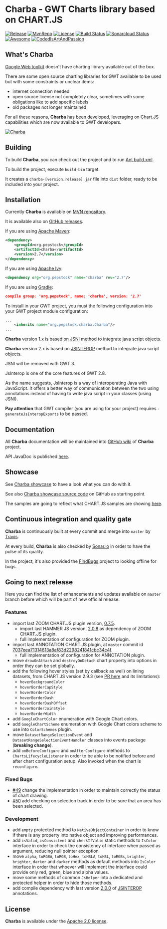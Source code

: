 Charba - GWT Charts library based on CHART.JS
===============================================

[![Release](https://img.shields.io/github/release/pepstock-org/Charba.svg)](https://github.com/pepstock-org/Charba/releases/latest) [![MvnRepo](https://maven-badges.herokuapp.com/maven-central/org.pepstock/charba/badge.svg)](https://mvnrepository.com/artifact/org.pepstock/charba) [![License](https://img.shields.io/github/license/pepstock-org/Charba.svg)](https://github.com/pepstock-org/Charba/blob/master/LICENSE-2.0.txt) [![Build Status](https://travis-ci.com/pepstock-org/Charba.svg?branch=master)](https://travis-ci.com/pepstock-org/Charba) [![Sonarcloud Status](https://sonarcloud.io/api/project_badges/measure?project=pepstock-org_Charba&metric=alert_status)](https://sonarcloud.io/dashboard?id=pepstock-org_Charba) [![Awesome](https://awesome.re/badge-flat2.svg)](https://github.com/chartjs/awesome) [![CodedIsArtAndPassion](https://img.shields.io/badge/coding%20is-art%20and%20passion-E760A4.svg)](https://img.shields.io/badge/coding%20is-art%20and%20passion-E760A4.svg)

What's Charba
--------

[Google Web toolkit](http://www.gwtproject.org/) doesn't have charting library available out of the box.

There are some open source charting libraries for GWT available to be used but with some constraints or unclear items:

 * internet connection needed
 * open source license not completely clear, sometimes with some obligations like to add specific labels
 * old packages not longer maintained

For all these reasons, **Charba** has been developed, leveraging on [Chart.JS](http://www.chartjs.org/) capabilities which are now available to GWT developers.

[![Charba](https://github.com/pepstock-org/Charba/wiki/images/charba_jar_trend.png)](https://github.com/pepstock-org/Charba-Showcase/blob/2.7/src/org/pepstock/charba/showcase/client/views/HomeView.java)
    
Building
--------

To build **Charba**, you can check out the project and to run [Ant build.xml](https://github.com/pepstock-org/Charba/blob/master/build.xml).

To build the project, execute `build-bin` target.

It creates a `charba-[version.release].jar` file into `dist` folder, ready to be included into your project.

Installation
------------

Currently **Charba** is available on [MVN repository](https://mvnrepository.com/artifact/org.pepstock/charba).

It is available also on [GitHub releases](https://github.com/pepstock-org/Charba/releases).

If you are using [Apache Maven](https://maven.apache.org/):

```xml
<dependency>
    <groupId>org.pepstock</groupId>
    <artifactId>charba</artifactId>
    <version>2.7</version>
</dependency>
```

If you are using [Apache Ivy](http://ant.apache.org/ivy/):

```xml
<dependency org="org.pepstock" name="charba" rev="2.7"/>
```

If you are using [Gradle](https://gradle.org/):

```json
compile group: 'org.pepstock', name: 'charba', version: '2.7'
```

To install in your GWT project, you must the following configuration into your GWT project module configuration:

```xml
...
    <inherits name="org.pepstock.charba.Charba"/>
...
```

**Charba** version 1.x is based on [JSNI](http://www.gwtproject.org/doc/latest/DevGuideCodingBasicsJSNI.html) method to integrate java script objects. 

**Charba** version 2.x is based on [JSINTEROP](http://www.gwtproject.org/doc/latest/DevGuideCodingBasicsJsInterop.html) method to integrate java script objects.

JSNI will be removed with GWT 3.

JsInterop is one of the core features of GWT 2.8. 

As the name suggests, JsInterop is a way of interoperating Java with JavaScript. It offers a better way of communication between the two using annotations instead of having to write java script in your classes (using JSNI).

**Pay attention** that GWT compiler (you are using for your project) requires `-generateJsInteropExports` to be passed.

Documentation
-------------

All **Charba** documentation will be maintained into [GitHub wiki](https://github.com/pepstock-org/Charba/wiki) of **Charba** project.

API JavaDoc is published [here](http://www.pepstock.org/Charba/2.7/index.html).

Showcase
--------

See [Charba showcase](http://www.pepstock.org/Charba-Showcase/Charba_Showcase.html) to have a look what you can do with it.

See also [Charba showcase source code](https://github.com/pepstock-org/Charba-Showcase) on GitHub as starting point.

The samples are going to reflect what CHART.JS samples are showing [here](http://www.chartjs.org/samples/latest/).

Continuous integration and quality gate
---------------------------------------

**Charba** is continuously built at every commit and merge into `master` by [Travis](https://travis-ci.com/pepstock-org/Charba).

At every build, **Charba** is also checked by [Sonar.io](https://sonarcloud.io/dashboard?id=pepstock-org_Charba) in order to have the pulse of its quality.

In the project, it's also provided the [FindBugs](https://github.com/pepstock-org/Charba/blob/2.7/charba.fbp) project to looking offline for bugs.

Going to next release
-------

Here you can find the list of enhancements and updates available on `master` branch before which will be part of new official release:

### Features

 * import last ZOOM CHART.JS plugin version, [0.7.5](https://github.com/chartjs/chartjs-plugin-zoom/releases/tag/v0.7.5).
   * import last HAMMER JS version, [2.0.8](https://github.com/hammerjs/hammer.js/releases/tag/v2.0.8) as dependency of ZOOM CHART.JS plugin.
   * full implementation of configuration for ZOOM plugin.
 * import last ANNOTATION CHART.JS plugin, at `master` commit id [7037eea71314613a8af83d2298241841cbc34c4f](https://github.com/chartjs/chartjs-plugin-annotation).
   * full implementation of configuration for ANNOTATION plugin.
 * move `drawOnAttach` and `destroyOnDetach` chart property into options in order they can be set globally.
 * add the following hover styles (set by callback as well) on lining datasets, from CHART.JS version 2.9.3 (see [PR here](https://github.com/chartjs/Chart.js/pull/6527) and its limitations):
   * `hoverBackgroundColor`
   * `hoverBorderCapStyle`
   * `hoverBorderColor`
   * `hoverBorderDash`
   * `hoverBorderDashOffset`
   * `hoverBorderJoinStyle`
   * `hoverBorderWidth` 
 * add `GoogleChartColor` enumeration with Google Chart colors.
 * add `GoogleChartScheme` enumeration with Google Chart colors scheme to use into `ColorSchemes` plugin.
 * move `DatasetRangeSelectionEvent` and `DatasetRangeSelectionEventHandler` classes into events package (**breaking change**).
 * add `onBeforeConfigure` and `onAfterConfigure` methods to `ChartsLifecycleListener` in order to be able to be notified before and after chart configuration setup. Also invoked when the chart is `reconfigure`. 

### Fixed Bugs

 * [#49](https://github.com/pepstock-org/Charba/issues/49) change the implementation in order to maintain correctly the status of chart drawing.
 * [#50](https://github.com/pepstock-org/Charba/issues/50) add checking on selection track in order to be sure that an area has been selected.

### Development

 * add `empty` protected method to `NativeObjectContainer` in order to know if there is any property into native object and improving performances.
 * add `isValid`, `isConsistent` and `checkIfValid` static methods to `IsColor` interface in order to check the consistency of interface when passed as argument, reducing null pointer exception
 * move `alpha`, `toRGBA`, `toRGB`, `toHex`, `toHSLA`, `toHSL`, `toRGBs`, `brighter`, `brighter`, `darker` and `darker` methods as default methods into `IsColor` interface in order that whoever will implement the interface could provide only red, green, blue and alpha values.
 * move some methods of common `JsHelper` into a dedicated and protected helper in order to hide those methods.
 * add compile dependency with last version [2.0.0](https://github.com/google/jsinterop-annotations/releases/tag/2.0.0) of [JSINTEROP](https://github.com/google/jsinterop-annotations) annotations.
 
License
-------

 **Charba** is available under the [Apache 2.0 license](https://www.apache.org/licenses/LICENSE-2.0).
